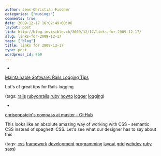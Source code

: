 ```yaml
---
author: Jens-Christian Fischer
categories: ["musings"]
comments: true
date: 2009-12-17 16:02:49+00:00
layout: post
link: http://blog.invisible.ch/2009/12/17/links-for-2009-12-17/
slug: links-for-2009-12-17
tags: ["blog"]
title: links for 2009-12-17
type: post
wordpress_id: 769
---
```


  * 
                

[Maintainable Software: Rails Logging Tips](http://maintainable.com/articles/rails_logging_tips)


                

Lot's of great tips for Rails logging


                

(tags: [rails](http://delicious.com/jaycee/rails) [rubyonrails](http://delicious.com/jaycee/rubyonrails) [ruby](http://delicious.com/jaycee/ruby) [howto](http://delicious.com/jaycee/howto) [logger](http://delicious.com/jaycee/logger) [logging](http://delicious.com/jaycee/logging))


            
  * 
                

[chriseppstein's compass at master - GitHub](http://github.com/chriseppstein/compass)


                

This looks like an absolute amazing way of working with CSS - semantic CSS instead of spaghetti CSS. Let's see what our designer has to say about this


                

(tags: [css](http://delicious.com/jaycee/css) [framework](http://delicious.com/jaycee/framework) [development](http://delicious.com/jaycee/development) [programming](http://delicious.com/jaycee/programming) [layout](http://delicious.com/jaycee/layout) [grid](http://delicious.com/jaycee/grid) [webdev](http://delicious.com/jaycee/webdev) [ruby](http://delicious.com/jaycee/ruby) [sass](http://delicious.com/jaycee/sass))


            
